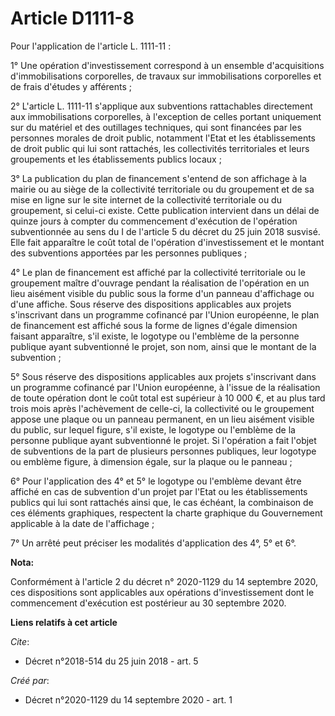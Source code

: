 # Article D1111-8

Pour l'application de l'article L. 1111-11 :

1° Une opération d'investissement correspond à un ensemble d'acquisitions d'immobilisations corporelles, de travaux sur
immobilisations corporelles et de frais d'études y afférents ;

2° L'article L. 1111-11 s'applique aux subventions rattachables directement aux immobilisations corporelles, à l'exception de
celles portant uniquement sur du matériel et des outillages techniques, qui sont financées par les personnes morales de droit
public, notamment l'Etat et les établissements de droit public qui lui sont rattachés, les collectivités territoriales et
leurs groupements et les établissements publics locaux ;

3° La publication du plan de financement s'entend de son affichage à la mairie ou au siège de la collectivité territoriale ou
du groupement et de sa mise en ligne sur le site internet de la collectivité territoriale ou du groupement, si celui-ci
existe. Cette publication intervient dans un délai de quinze jours à compter du commencement d'exécution de l'opération
subventionnée au sens du I de l'article 5 du décret du 25 juin 2018 susvisé. Elle fait apparaître le coût total de
l'opération d'investissement et le montant des subventions apportées par les personnes publiques ;

4° Le plan de financement est affiché par la collectivité territoriale ou le groupement maître d'ouvrage pendant la
réalisation de l'opération en un lieu aisément visible du public sous la forme d'un panneau d'affichage ou d'une affiche.
Sous réserve des dispositions applicables aux projets s'inscrivant dans un programme cofinancé par l'Union européenne, le
plan de financement est affiché sous la forme de lignes d'égale dimension faisant apparaître, s'il existe, le logotype ou
l'emblème de la personne publique ayant subventionné le projet, son nom, ainsi que le montant de la subvention ;

5° Sous réserve des dispositions applicables aux projets s'inscrivant dans un programme cofinancé par l'Union européenne, à
l'issue de la réalisation de toute opération dont le coût total est supérieur à 10 000 €, et au plus tard trois mois après
l'achèvement de celle-ci, la collectivité ou le groupement appose une plaque ou un panneau permanent, en un lieu aisément
visible du public, sur lequel figure, s'il existe, le logotype ou l'emblème de la personne publique ayant subventionné le
projet. Si l'opération a fait l'objet de subventions de la part de plusieurs personnes publiques, leur logotype ou emblème
figure, à dimension égale, sur la plaque ou le panneau ;

6° Pour l'application des 4° et 5° le logotype ou l'emblème devant être affiché en cas de subvention d'un projet par l'Etat
ou les établissements publics qui lui sont rattachés ainsi que, le cas échéant, la combinaison de ces éléments graphiques,
respectent la charte graphique du Gouvernement applicable à la date de l'affichage ;

7° Un arrêté peut préciser les modalités d'application des 4°, 5° et 6°.

**Nota:**

Conformément à l'article 2 du décret n° 2020-1129 du 14 septembre 2020, ces dispositions sont applicables aux opérations
d'investissement dont le commencement d'exécution est postérieur au 30 septembre 2020.

**Liens relatifs à cet article**

_Cite_:

  - Décret n°2018-514 du 25 juin 2018 - art. 5

_Créé par_:

  - Décret n°2020-1129 du 14 septembre 2020 - art. 1
